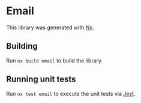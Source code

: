 # Email

This library was generated with [Nx](https://nx.dev).

## Building

Run `nx build email` to build the library.

## Running unit tests

Run `nx test email` to execute the unit tests via [Jest](https://jestjs.io).
